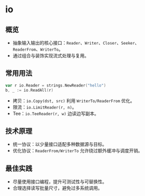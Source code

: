 # io

## 概览
- 抽象输入输出的核心接口：`Reader`、`Writer`、`Closer`、`Seeker`、`ReaderFrom`、`WriterTo`。
- 通过组合与装饰实现流式处理与复用。

## 常用用法
```go
var r io.Reader = strings.NewReader("hello")
b, _ := io.ReadAll(r)
```
- 拷贝：`io.Copy(dst, src)` 利用 `WriterTo/ReaderFrom` 优化。
- 限流：`io.LimitReader(r, n)`。
- Tee：`io.TeeReader(r, w)` 边读边写副本。

## 技术原理
- 统一协议：以少量接口适配多种数据源与目标。
- 优化协议：`ReaderFrom/WriterTo` 允许绕过额外缓冲与调度开销。

## 最佳实践
- 尽量使用接口编程，提升可测试性与可替换性。
- 合理选择读写批量尺寸，避免过多系统调用。